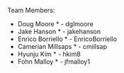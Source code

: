 Team Members:
 
* Doug Moore * - dglmoore
* Jake Hanson * - jakehanson
* Enrico Borriello * - EnricoBorriello
* Camerian Millsaps * - cmillsap
* Hyunju Kim * - hkim8
* Fohn Malloy * - jfmalloy1

